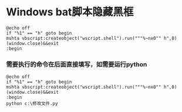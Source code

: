 # Windows bat脚本隐藏黑框

```angular2bat
@echo off 
if "%1" == "h" goto begin 
mshta vbscript:createobject("wscript.shell").run("""%~nx0"" h",0)(window.close)&&exit 
:begin 
```
### 需要执行的命令在后面直接填写，如需要运行python
```angular2html
@echo off 
if "%1" == "h" goto begin 
mshta vbscript:createobject("wscript.shell").run("""%~nx0"" h",0)(window.close)&&exit 
:begin 
python c:\修改文件.py
```
